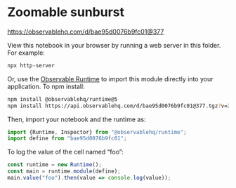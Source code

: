 # Zoomable sunburst

https://observablehq.com/d/bae95d0076b9fc01@377

View this notebook in your browser by running a web server in this folder. For
example:

~~~sh
npx http-server
~~~

Or, use the [Observable Runtime](https://github.com/observablehq/runtime) to
import this module directly into your application. To npm install:

~~~sh
npm install @observablehq/runtime@5
npm install https://api.observablehq.com/d/bae95d0076b9fc01@377.tgz?v=3
~~~

Then, import your notebook and the runtime as:

~~~js
import {Runtime, Inspector} from "@observablehq/runtime";
import define from "bae95d0076b9fc01";
~~~

To log the value of the cell named “foo”:

~~~js
const runtime = new Runtime();
const main = runtime.module(define);
main.value("foo").then(value => console.log(value));
~~~
